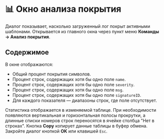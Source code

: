 # 📊 Окно анализа покрытия

Диалог показывает, насколько загруженный лог покрыт активными шаблонами. Открывается из главного окна через пункт меню **Команды → Анализ покрытия**.

## Содержимое

В окне отображаются:

- Общий процент покрытия символов.
- Процент строк, содержащих хотя бы одно поле `name`.
- Процент строк, содержащих хотя бы одно поле `severity`.
- Процент строк, содержащих хотя бы одно поле `msg`.
- Процент строк, содержащих хотя бы одно поле `signatureID`.
- Для каждого показателя — диапазоны строк, где поле отсутствует.

Статистика отображается в изменяемой таблице. При необходимости появляются
вертикальная и горизонтальная полосы прокрутки, а длинные списки номеров строк
переносятся в ячейке столбца "Нет в строках". Кнопка **Copy** копирует данные
таблицы в буфер обмена. Закройте диалог кнопкой **OK** или клавишей `Esc`.
